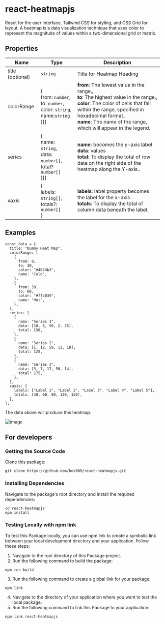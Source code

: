 # react-heatmapjs
React for the user interface, Tailwind CSS for styling, and CSS Grid for layout. A heatmap is a data visualization technique that uses color to represent the magnitude of values within a two-dimensional grid or matrix.

## Properties
| Name  | Type | Description |
| ------ | ------- |---------------|
| title (optional) | `string`  | Title for Heatmap Heading  |
| colorRange |  {<br /> from: `number`,<br /> to: `number`,<br /> color: `string`,<br /> name:`string` <br />}[] |     **from**: The lowest value in the range., <br/> **to**: The highest value in the range.,<br/> **color**: The color of cells that fall within the range, specified in hexadecimal format.,<br/> **name**: The name of the range, which will appear in the legend.   |
  | series | {<br />name: `string`,<br />data: `number[]`,<br />total?: `number[]` <br/>}[]  | **name**: becomes the y-axis label  <br /> **data**: values <br /> **total**: To display the total of row data on the right side of the heatmap along the Y-axis..   |
  | xaxis | {<br>labels: `string[]`,<br>totals?: `number[]`<br>}  | **labels**: label property becomes the label for the x-axis <br /> **totals**: To display the total of column data beneath the label. 

  ## Examples

```
const data = {
  title: "Dummy Heat Map",
  colorRange: [
    {
      from: 0,
      to: 30,
      color: "#4074b3",
      name: "Cold",
    },
    {
      from: 30,
      to: 60,
      color: "#ffc039",
      name: "Hot",
    },
  ],
  series: [
    {
      name: "Series 1",
      data: [10, 5, 50, 2, 25],
      total: 150,
    },
    {
      name: "Series 2",
      data: [1, 12, 50, 11, 18],
      total: 125,
    },
    {
      name: "Series 3",
      data: [3, 7, 17, 50, 14],
      total: 175,
    },
  ],
  xaxis: {
    labels: ["Label 1", "Label 2", "Label 3", "Label 4", "Label 5"],
    totals: [30, 60, 90, 120, 150],
  },
};
```
The data above will produce this heatmap.

![image](https://github.com/hex909/react-heatmapjs/assets/49033448/c0e0c214-5626-4a86-aa87-4eebbc175998)

## For developers
### Getting the Source Code
Clone this package:
```
git clone https://github.com/hex909/react-heatmapjs.git
```

### Installing Dependencies
Navigate to the package's root directory and install the required dependencies:
```
cd react-heatmapjs
npm install
```
### Testing Locally with npm link
To test this Package locally, you can use npm link to create a symbolic link between your local development directory and your application. Follow these steps:

1. Navigate to the root directory of this Package project.
2. Run the following command to build the package:
 ```
npm run build
 ```
3. Run the following command to create a global link for your package:
```
npm link
```
4. Navigate to the directory of your application where you want to test the local package.
5. Run the following command to link this Package to your application:
```
npm link react-heatmapjs
```

